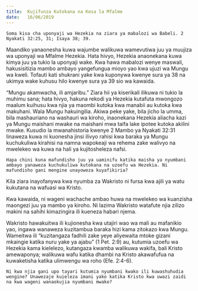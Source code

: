 ```yaml
---
title:  Kujifunza Kutokana na Kosa la Mfalme
date:   16/06/2019
---
```


`Soma kisa cha uponyaji wa Hezekia na ziara ya mabalozi wa Babeli. 2 Nyakati 32:25, 31; Isaya 38; 39.`

Maandiko yanaonesha kuwa wajumbe walikuwa wamevutiwa juu ya muujiza wa uponyaji wa Mfalme Hezekia. Hata hivyo, Hezekia anaonekana kuwa kimya juu ya tukio la uponyaji wake. Kwa hawa mabalozi wenye maswali, hakusisitizia mambo ambayo yangefungua mioyo yao kwa ujuzi wa Mungu wa kweli. Tofauti kati shukrani yake kwa kuponywa kwenye sura ya 38 na ukimya wake kuhusu hilo kwenye sura ya 39 sio wa kawaida.

“Mungu akamwacha, ili amjaribu.” Ziara hii ya kiserikali ilikuwa ni tukio la muhimu sana; hata hivyo, hakuna rekodi ya Hezekia kutafuta mwongozo maalum kuihusu kwa njia ya maombi kutoka kwa manabii au kutoka kwa makuhani. Wala Mungu hakuingilia. Akiwa peke yake, bila jicho la umma, bila mashauriano na washauri wa kiroho, inaonekana Hezekia aliacha kazi ya Mungu maishani mwake na maishani mwa taifa lake ipotee kutoka akilini mwake. Kusudio la mwanahistoria kwenye 2 Mambo ya Nyakati 32:31 linaweza kuwa ni kuonesha jinsi ilivyo rahisi kwa baraka ya Mungu kuchukuliwa kirahisi na namna wapokeaji wa rehema zake walivyo na mwelekeo wa kuwa na hali ya kujitosheleza nafsi.

`Hapa chini kuna mafundisho juu ya uaminifu katika maisha ya nyumbani ambayo yanaweza kuchukuliwa kutokana na uzoefu wa Hezekia. Ni mafundisho gani mengine unayoweza kuyafikiria?`

Kila ziara inayofanywa kwa nyumba za Wakristo ni fursa kwa ajili ya watu kukutana na wafuasi wa Kristo.

Kwa kawaida, ni wageni wachache ambao huwa na mwelekeo wa kuanzisha maongezi juu ya mambo ya kiroho. Ni lazima Wakristo watafute njia zilizo makini na sahihi kimazingira ili kueneza habari njema.

Wakristo hawakuitwa ili kujionesha kwa utajiri wao wa mali au mafanikio yao, ingawa wanaweza kuzitambua baraka hizi kama zitokazo kwa Mungu. Wameitwa ili “kuzitangaza fadhili zake yeye aliyewaita mtoke gizani mkaingie katika nuru yake ya ajabu” (1 Pet. 2:9) au, kutumia uzoefu wa Hezekia kama kielelezo, kutangaza kwamba walikuwa wakifa, bali Kristo amewaponya; walikuwa wafu katika dhambi na Kristo akawafufua na kuwaketisha katika ulimwengu wa roho (Efe. 2:4-6). 

`Ni kwa njia gani upo tayari kutumia nyumbani kwako ili kuwashuhudia wengine? Unawezaje kuieleza imani yako katika Kristo kwa uwazi zaidi na kwa wageni wanaokujia nyumbani mwako?`